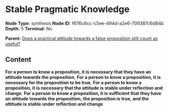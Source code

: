 # Stable Pragmatic Knowledge

**Node Type:** synthesis
**Node ID:** f676c6cc-c5ee-494d-a2e6-709387c6d84b
**Depth:** 5
**Terminal:** No

**Parent:** [Does a practical attitude towards a false proposition still count as useful?](does-a-practical-attitude-towards-a-false-proposition-still-count-as-useful-antithesis-0b063fcb-597e-4823-b77e-666c664c8464.md)

## Content

**For a person to know a proposition, it is necessary that they have an attitude towards the proposition**, **For a person to know a proposition, it is necessary for the proposition to be true**, **For a person to know a proposition, it is necessary that the attitude is stable under reflection and change**, **For a person to know a proposition, it is sufficient that they have an attitude towards the proposition, the proposition is true, and the attitude is stable under reflection and change**
